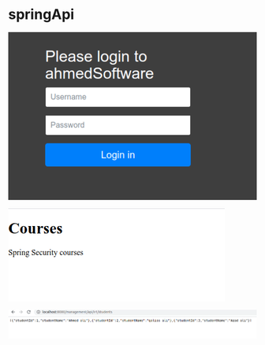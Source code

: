 # springApi

![login page](./fileReadme/loginpage.png)


![course_page](./fileReadme/courses.png)

![response_api](./fileReadme/response_api.png)

